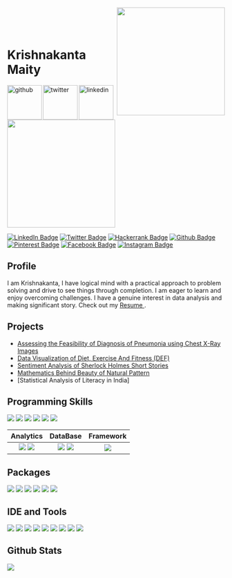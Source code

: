 <img align="right" width="250px" style="margin-top:-20px" src="https://img.icons8.com/nolan/64/1A6DFF/C822FF/handshake.png">

</br>
</br>

<div dsplay="inline-block">
 
 <h1 align="left">Krishnakanta Maity</h1>
 <a href="https://www.github.com/iamkkmcmd/">
    <img align="left" width="80px" src="https://img.icons8.com/nolan/64/github.png" alt="github" style="vertical-align:top;">
  </a> 
  <a href="https://twitter.com/iamkkmcmd">
    <img align="left" width="80px" src="https://i.ibb.co/ZcFHDpv/twitter.png" alt="twitter" style="vertical-align:top;">
  </a>
  <a href="https://www.linkedin.com/in/jeniffer-bittencourt">
    <img width="80px" src="https://i.ibb.co/RyZx12b/linkedin.png" alt="linkedin" style="vertical-align:top;">
  </a>
</div>


<!-- Cover Photo-->
<!-- [!(https://iamkkmcmd.github.io) -->
<img src="https://miro.medium.com/max/1400/0*H4cHks1eEdrW7Zlz.gif" width="250" height="250"/>

<!--Social Profiles-->
[![LinkedIn Badge](https://img.shields.io/badge/LinkedIn-0077B5?style=for-the-badge&logo=linkedin&logoColor=white)](https://www.linkedin.com/in/iamkkmcmd)
[![Twitter Badge](https://img.shields.io/badge/Twitter-1DA1F2?style=for-the-badge&logo=twitter&logoColor=white)](https://www.twitter.com/iamkkmcmd)
[![Hackerrank Badge](https://img.shields.io/badge/-Hackerrank-2EC866?style=for-the-badge&logo=HackerRank&logoColor=white)](https://www.hackerrank.com/iamkkmcmd)
[![Github Badge](https://img.shields.io/badge/GitHub-100000?style=for-the-badge&logo=github&logoColor=white)](https://www.github.com/iamkkmcmd)
[![Pinterest Badge](https://img.shields.io/badge/Pinterest-%23E60023.svg?&style=for-the-badge&logo=Pinterest&logoColor=white)](https://www.pinterest.com/iamkkmcmd)
[![Facebook Badge](	https://img.shields.io/badge/Facebook-1877F2?style=for-the-badge&logo=facebook&logoColor=white)](https://www.facebook.com/iamkkmcmd)
[![Instagram Badge](https://img.shields.io/badge/Instagram-E4405F?style=for-the-badge&logo=instagram&logoColor=white)](https://www.instagram.com/iamkkmcmd)
  
## Profile
I am Krishnakanta, I have logical mind with a practical approach to problem solving and drive to see things through completion. I am eager to learn and enjoy overcoming challenges. I have a genuine interest in data analysis and making significant story. Check out my <a href = './iamkkmcmd_resume.pdf'> Resume </a>.

## Projects
- [Assessing the Feasibility of Diagnosis of Pneumonia using Chest X-Ray Images](https://github.com/iamkkmcmd/ML_Project-Group_3ml)
- [Data Visualization of Diet, Exercise And Fitness (DEF)](https://github.com/iamkkmcmd/PDS-Project)
- [Sentiment Analysis of Sherlock Holmes Short Stories](https://github.com/iamkkmcmd/holmes-story-analysis)
- [Mathematics Behind Beauty of Natural Pattern](https://iamkkm-cmd.shinyapps.io/BeautyOfNature/)
- [Statistical Analysis of Literacy in India]



<!-- https://github-profile-summary-cards.vercel.app/api/cards/profile-details?username=iamkkmcmd&theme=vue  -->

## Programming Skills 
![](https://img.shields.io/badge/R-276DC3?style=for-the-badge&logo=r&logoColor=white)
![](https://img.shields.io/badge/Python-FFD43B?style=for-the-badge&logo=python&logoColor=blue)
![](https://img.shields.io/badge/C-00599C?style=for-the-badge&logo=c&logoColor=white)
![](https://img.shields.io/badge/LaTeX-47A141?style=for-the-badge&logo=LaTeX&logoColor=white)
![](https://img.shields.io/badge/HTML5-E34F26?style=for-the-badge&logo=html5&logoColor=white)
![](https://img.shields.io/badge/CSS3-1572B6?style=for-the-badge&logo=css3&logoColor=white)

| Analytics | DataBase | Framework |
|:----:|:----:|:----:|
| ![](https://img.shields.io/badge/Tableau-E97627?style=for-the-badge&logo=Tableau&logoColor=white) ![](https://img.shields.io/badge/PowerBI-F2C811?style=for-the-badge&logo=Power%20BI&logoColor=white) |  ![](https://img.shields.io/badge/PostgreSQL-316192?style=for-the-badge&logo=postgresql&logoColor=white)  ![](https://img.shields.io/badge/MySQL-005C84?style=for-the-badge&logo=mysql&logoColor=white)  |   ![](https://img.shields.io/badge/Flask-000000?style=for-the-badge&logo=flask&logoColor=white)   |

## Packages
![](https://img.shields.io/badge/Numpy-777BB4?style=for-the-badge&logo=numpy&logoColor=white)
![](https://img.shields.io/badge/Pandas-2C2D72?style=for-the-badge&logo=pandas&logoColor=white)
![](https://img.shields.io/badge/PyTorch-EE4C2C?style=for-the-badge&logo=PyTorch&logoColor=white)
![](https://img.shields.io/badge/scikit_learn-F7931E?style=for-the-badge&logo=scikit-learn&logoColor=white)
![](https://img.shields.io/badge/OpenCV-27338e?style=for-the-badge&logo=OpenCV&logoColor=white)
![](https://img.shields.io/badge/Plotly-239120?style=for-the-badge&logo=plotly&logoColor=white)

## IDE and Tools
![](https://img.shields.io/badge/RStudio-75AADB?style=for-the-badge&logo=RStudio&logoColor=white)
![](https://img.shields.io/badge/Colab-F9AB00?style=for-the-badge&logo=googlecolab&color=525252)
![](https://img.shields.io/badge/Jupyter-F37626.svg?&style=for-the-badge&logo=Jupyter&logoColor=white)
![](https://img.shields.io/badge/VSCode-0078D4?style=for-the-badge&logo=visual%20studio%20code&logoColor=white)
![](https://img.shields.io/badge/Microsoft_Excel-217346?style=for-the-badge&logo=microsoft-excel&logoColor=white)
![](https://img.shields.io/badge/Microsoft_Word-2B579A?style=for-the-badge&logo=microsoft-word&logoColor=white)
![](https://img.shields.io/badge/Microsoft_PowerPoint-B7472A?style=for-the-badge&logo=microsoft-powerpoint&logoColor=white)
![](https://img.shields.io/badge/Overleaf-47A141?style=for-the-badge&logo=Overleaf&logoColor=white)
![](https://img.shields.io/badge/Adobe%20Photoshop-31A8FF?style=for-the-badge&logo=Adobe%20Photoshop&logoColor=black)

## Github Stats
![](http://github-profile-summary-cards.vercel.app/api/cards/profile-details?username=iamkkmcmd&theme=2077)
